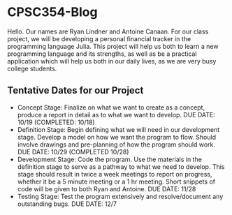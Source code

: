 # CPSC354-Blog
Hello. Our names are Ryan Lindner and Antoine Canaan. For our class project, we will be developing a personal financial tracker in the programming language Julia. This project will help us both to learn a new programming language and its strengths, as well as be a practical application which will help us both in our daily lives, as we are very busy college students.

## Tentative Dates for our Project

* Concept Stage: Finalize on what we want to create as a concept, produce a report in detail as to what we want to develop. DUE DATE: 10/19 (COMPLETED: 10/18)
* Definition Stage: Begin defining what we will need in our development stage. Develop a model on how we want the program to flow. Should involve drawings and pre-planning of how the program should work. DUE DATE: 10/29 (COMPLETED 10/28)
* Development Stage: Code the program. Use the materials in the definition stage to serve as a pathway to what we need to develop. This stage should result in twice a week meetings to report on progress, whether it be a 5 minute meeting or a 1 hr meeting. Short snippets of code will be given to both Ryan and Antoine. DUE DATE: 11/28
* Testing Stage: Test the program extensively and resolve/document any outstanding bugs. DUE DATE: 12/7
